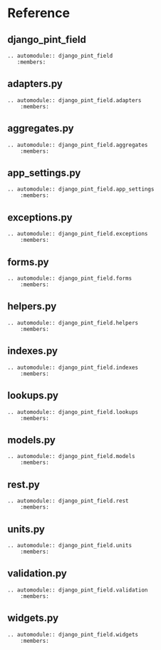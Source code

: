 # Reference

## django_pint_field

```{eval-rst}
.. automodule:: django_pint_field
   :members:
```

## adapters.py

```{eval-rst}
.. automodule:: django_pint_field.adapters
    :members:
```

## aggregates.py

```{eval-rst}
.. automodule:: django_pint_field.aggregates
    :members:
```

## app_settings.py

```{eval-rst}
.. automodule:: django_pint_field.app_settings
    :members:
```

## exceptions.py

```{eval-rst}
.. automodule:: django_pint_field.exceptions
    :members:
```

## forms.py

```{eval-rst}
.. automodule:: django_pint_field.forms
    :members:
```

## helpers.py

```{eval-rst}
.. automodule:: django_pint_field.helpers
    :members:
```

## indexes.py

```{eval-rst}
.. automodule:: django_pint_field.indexes
    :members:
```

## lookups.py

```{eval-rst}
.. automodule:: django_pint_field.lookups
    :members:
```

## models.py

```{eval-rst}
.. automodule:: django_pint_field.models
    :members:
```

## rest.py

```{eval-rst}
.. automodule:: django_pint_field.rest
    :members:
```

## units.py

```{eval-rst}
.. automodule:: django_pint_field.units
    :members:
```

## validation.py

```{eval-rst}
.. automodule:: django_pint_field.validation
    :members:
```

## widgets.py

```{eval-rst}
.. automodule:: django_pint_field.widgets
    :members:
```
